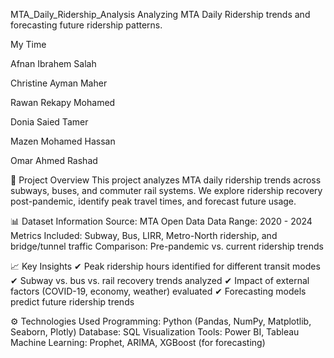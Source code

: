 MTA_Daily_Ridership_Analysis
Analyzing MTA Daily Ridership trends and forecasting future ridership patterns.

My Time 

Afnan Ibrahem Salah

Christine Ayman Maher

Rawan Rekapy Mohamed

Donia Saied Tamer

Mazen Mohamed Hassan

Omar Ahmed Rashad


📌 Project Overview
This project analyzes MTA daily ridership trends across subways, buses, and commuter rail systems. We explore ridership recovery post-pandemic, identify peak travel times, and forecast future usage.



📊 Dataset Information
Source: MTA Open Data
Data Range: 2020 - 2024
Metrics Included: Subway, Bus, LIRR, Metro-North ridership, and bridge/tunnel traffic
Comparison: Pre-pandemic vs. current ridership trends


📈 Key Insights
✔ Peak ridership hours identified for different transit modes
✔ Subway vs. bus vs. rail recovery trends analyzed
✔ Impact of external factors (COVID-19, economy, weather) evaluated
✔ Forecasting models predict future ridership trends



⚙️ Technologies Used
Programming: Python (Pandas, NumPy, Matplotlib, Seaborn, Plotly)
Database: SQL
Visualization Tools: Power BI, Tableau
Machine Learning: Prophet, ARIMA, XGBoost (for forecasting)
